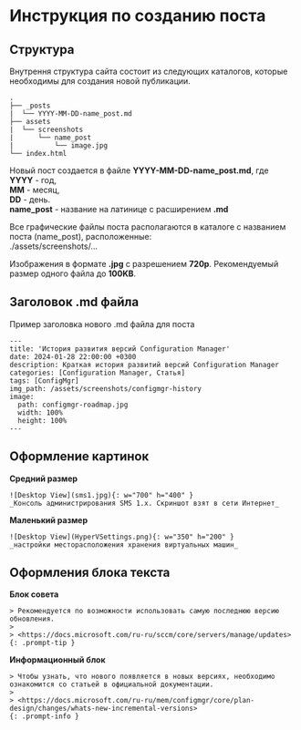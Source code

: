 # Инструкция по созданию поста

## Структура

Внутрення структура сайта состоит из следующих каталогов, которые необходимы для создания новой публикации.

```shell
.
├── _posts
|  └── YYYY-MM-DD-name_post.md
├── assets
|  └── screenshots
|      └── name_post
|          └── image.jpg
└── index.html
```

Новый пост создается в файле **YYYY-MM-DD-name_post.md**, где <br>
**YYYY** - год, <br>
**MM** - месяц, <br>
**DD** - день. <br>
**name_post** - название на латинице с расширением **.md**

Все графические файлы поста располагаются в каталоге с названием поста (name_post), расположенные: <br>
./assets/screenshots/...

Изображения в формате **.jpg** с разрешением **720p**. Рекомендуемый размер одного файла до **100KB**.

## Заголовок .md файла

Пример заголовка нового .md файла для поста

```
---
title: 'История развития версий Configuration Manager'
date: 2024-01-28 22:00:00 +0300
description: Краткая история развитий версий Configuration Manager
categories: [Configuration Manager, Статья]
tags: [ConfigMgr]
img_path: /assets/screenshots/configmgr-history
image:
  path: configmgr-roadmap.jpg
  width: 100%
  height: 100%
---
```

## Оформление картинок

**Средний размер**

```
![Desktop View](sms1.jpg){: w="700" h="400" }
_Консоль администрирования SMS 1.x. Скриншот взят в сети Интернет_
```

**Маленький размер**

```
![Desktop View](HyperVSettings.png){: w="350" h="200" }
_настройки месторасположения хранения виртуальных машин_
```

## Оформления блока текста

**Блок совета**

```
> Рекомендуется по возможности использовать самую последнюю версию обновления.
>
> <https://docs.microsoft.com/ru-ru/sccm/core/servers/manage/updates>
{: .prompt-tip }
```

**Информационный блок**

```
> Чтобы узнать, что нового появляется в новых версиях, необходимо ознакомится со статьей в официальной документации.
> 
> <https://docs.microsoft.com/ru-ru/mem/configmgr/core/plan-design/changes/whats-new-incremental-versions>
{: .prompt-info }
```